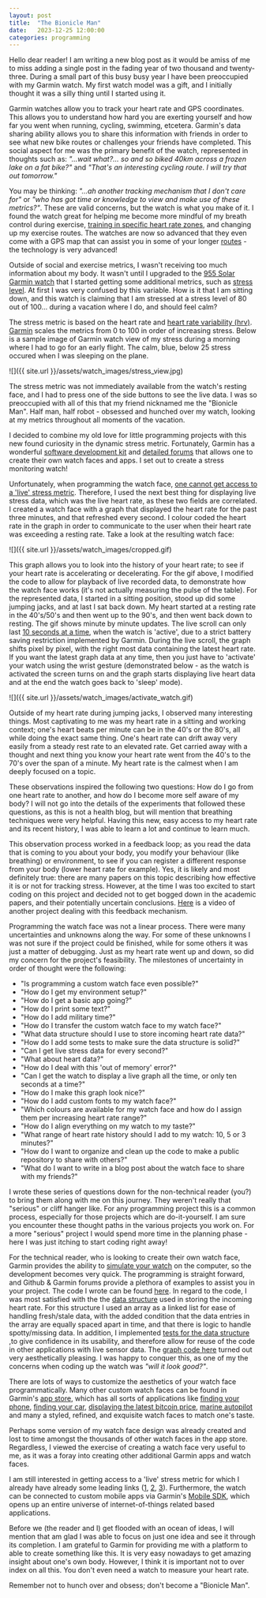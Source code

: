 ```yaml
---
layout: post
title:  "The Bionicle Man"
date:   2023-12-25 12:00:00
categories: programming
---
```



Hello dear reader! I am writing a new blog post as it would be amiss of me to miss adding a single post in the fading year of two thousand and twenty-three. During a small part of this busy busy year I have been preoccupied with my Garmin watch. My first watch model was a gift, and I initially thought it was a silly thing until I started using it.

Garmin watches allow you to track your heart rate and GPS coordinates. This allows you to understand how hard you are exerting yourself and how far you went when running, cycling, swimming, etcetera. Garmin's data sharing ability allows you to share this information with friends in order to see what new bike routes or challenges your friends have completed. This social aspect for me was the primary benefit of the watch, represented in thoughts such as: _"...wait what?... so and so biked 40km across a frozen lake on a fat bike?"_ and _"That's an interesting cycling route. I will try that out tomorrow."_

You may be thinking: _"...ah another tracking mechanism that I don't care for"_ or _"who has got time or knowledge to view and make use of these metrics?"_. These are valid concerns, but the watch is what you make of it. I found the watch great for helping me become more mindful of my breath control during exercise, [training in specific heart rate zones](https://www.youtube.com/watch?v=-6PDBVRkCKc), and changing up my exercise routes. The watches are now so advanced that they even come with a GPS map that can assist you in some of your longer [routes](https://www.youtube.com/watch?v=wESL8G1pNIU) - the technology is very advanced!

Outside of social and exercise metrics, I wasn't receiving too much information about my body. It wasn't until I upgraded to the [955 Solar Garmin watch](https://www.garmin.com/en-CA/p/777730) that I started getting some additional metrics, such as [stress level](https://support.garmin.com/en-CA/?faq=WT9BmhjacO4ZpxbCc0EKn9). At first I was very confused by this variable. How is it that I am sitting down, and this watch is claiming that I am stressed at a stress level of 80 out of 100... during a vacation where I do, and should feel calm?



The stress metric is based on the heart rate and [heart rate variability (hrv)](https://medium.com/@altini_marco/the-ultimate-guide-to-heart-rate-variability-hrv-part-1-70a0a392fff4). [Garmin](https://www.garmin.com/en-US/garmin-technology/health-science/stress-tracking/) scales the metrics from 0 to 100 in order of increasing stress. Below is a sample image of Garmin watch view of my stress during a morning where I had to go for an early flight. The calm, blue, below 25 stress occured when I was sleeping on the plane.


![]({{ site.url }}/assets/watch_images/stress_view.jpg)

The stress metric was not immediately available from the watch's resting face, and I had to press one of the side buttons to see the live data. I was so preoccupied with all of this that my friend nicknamed me the "Bionicle Man". Half man, half robot - obsessed and hunched over my watch, looking at my metrics throughout all moments of the vacation.


I decided to combine my old love for little programming projects with this new found curiosity in the dynamic stress metric. Fortunately, Garmin has a wonderful [software development kit](https://developer.garmin.com/) and [detailed forums](https://forums.garmin.com/developer/connect-iq/) that allows one to create their own watch faces and apps. I set out to create a stress monitoring watch!

Unfortunately, when programming the watch face, [one cannot get access to a 'live' stress metric](https://forums.garmin.com/developer/connect-iq/f/discussion/286382/stress-and-heart-rate-in-low-power-mode). Therefore, I used the next best thing for displaying live stress data, which was the live heart rate, as these two fields are correlated. I created a watch face with a graph that displayed the heart rate for the past three minutes, and that refreshed every second. I colour coded the heart rate in the graph in order to communicate to the user when their heart rate was exceeding a resting rate. Take a look at the resulting watch face:

![]({{ site.url }}/assets/watch_images/cropped.gif)

This graph allows you to look into the history of your heart rate; to see if your heart rate is accelerating or decelerating. For the gif above, I modified the code to allow for playback of live recorded data, to demonstrate how the watch face works (it's not actually measuring the pulse of the table). For the represented data, I started in a sitting position, stood up did some jumping jacks, and at last I sat back down. My heart started at a resting rate in the 40's/50's and then went up to the 90's, and then went back down to resting. The gif shows minute by minute updates. The live scroll can only last [10 seconds at a time](https://forums.garmin.com/outdoor-recreation/outdoor-recreation/f/fenix-7-series/291191/hi-power-mode/1405564#1405564), when the watch is 'active', due to a strict battery saving restriction implemented by Garmin. During the live scroll, the graph shifts pixel by pixel, with the right most data containing the latest heart rate. If you want the latest graph data at any time, then you just have to 'activate' your watch using the wrist gesture (demonstrated below - as the watch is activated the screen turns on and the graph starts displaying live heart data and at the end the watch goes back to 'sleep' mode).

![]({{ site.url }}/assets/watch_images/activate_watch.gif)

Outside of my heart rate during jumping jacks, I observed many interesting things. Most captivating to me was my heart rate in a sitting and working context; one's heart beats per minute can be in the 40's or the 80's, all while doing the exact same thing. One's heart rate can drift away very easily from a steady rest rate to an elevated rate. Get carried away with a thought and next thing you know your heart rate went from the 40's to the 70's over the span of a minute. My heart rate is the calmest when I am deeply focused on a topic.


These observations inspired the following two questions: How do I go from one heart rate to another, and how do I become more self aware of my body? I will not go into the details of the experiments that followed these questions, as this is not a health blog, but will mention that breathing techniques were very helpful. Having this new, easy access to my heart rate and its recent history, I was able to learn a lot and continue to learn much.

This observation process worked in a feedback loop; as you read the data that is coming to you about your body, you modify your behaviour (like breathing) or environment, to see if you can register a different response from your body (lower heart rate for example). Yes, it is likely and most definitely true: there are many papers on this topic describing how effective it is or not for tracking stress. However, at the time I was too excited to start coding on this project and decided not to get bogged down in the academic papers, and their potentially uncertain conclusions. [Here](https://www.youtube.com/watch?v=U2RpBeHJ33s) is a video of another project dealing with this feedback mechanism.

Programming the watch face was not a linear process. There were many uncertainties and unknowns along the way. For some of these unknowns I was not sure if the project could be finished, while for some others it was just a matter of debugging. Just as my heart rate went up and down, so did my concern for the project's feasibility. The milestones of uncertainty in order of thought were the following:
 - "Is programming a custom watch face even possible?"
 - "How do I get my environment setup?"
 - "How do I get a basic app going?"
 - "How do I print some text?"
 - "How do I add military time?"
 - "How do I transfer the custom watch face to my watch face?"
 - "What data structure should I use to store incoming heart rate data?"
 - "How do I add some tests to make sure the data structure is solid?"
 - "Can I get live stress data for every second?"
 - "What about heart data?"
 - "How do I deal with this 'out of memory' error?"
 - "Can I get the watch to display a live graph all the time, or only ten seconds at a time?"
 - "How do I make this graph look nice?"
 - "How do I add custom fonts to my watch face?"
 - "Which colours are available for my watch face and how do I assign them per increasing heart rate range?"
 - "How do I align everything on my watch to my taste?"
 - "What range of heart rate history should I add to my watch: 10, 5 or 3 minutes?"
 - "How do I want to organize and clean up the code to make a public repository to share with others?"
 - "What do I want to write in a blog post about the watch face to share with my friends?"

I wrote these series of questions down for the non-technical reader (you?) to bring them along with me on this journey. They weren't really that "serious" or cliff hanger like. For any programming project this is a common process, especially for those projects which are do-it-yourself. I am sure you encounter these thought paths in the various projects you work on. For a more "serious" project I would spend more time in the planning phase - here I was just itching to start coding right away!


For the technical reader, who is looking to create their own watch face, Garmin provides the ability to [simulate your watch](https://medium.com/@JoshuaTheMiller/making-a-watchface-for-garmin-devices-8c3ce28cae08) on the computer, so the development becomes very quick. The programming is straight forward, and Github & Garmin forums provide a plethora of examples to assist you in your project. The code I wrote can be found [here](https://github.com/mannyray/StressWatchFaces). In regard to the code, I was most satisfied with the the [data structure](https://github.com/mannyray/StressWatchFace/blob/master/source/DataLinkedList.mc) used in storing the incoming heart rate. For this structure I used an array as a linked list for ease of handling fresh/stale data, with the added condition that the data entries in the array are equally spaced apart in time, and that there is logic to handle spotty/missing data. In addition, I implemented [tests for the data structure](https://github.com/mannyray/StressWatchFace/blob/master/source/DataLinkedListTest.mc) ,to give confidence in its usability, and therefore allow for reuse of the code in other applications with live sensor data. The [graph code here](https://github.com/mannyray/StressWatchFace/blob/master/source/MannyrayWatchFaceView.mc#L360) turned out very aesthetically pleasing. I was happy to conquer this, as one of my the concerns when coding up the watch was _"will it look good?"_.


There are lots of ways to customize the aesthetics of your watch face programmatically. Many other custom watch faces can be found in Garmin's [app store](https://apps.garmin.com/en-US/), which has all sorts of applications like [finding your phone](https://support.garmin.com/en-CA/?faq=mE1Jmwvzd84s9YuDqa3GB7), [finding your car](https://apps.garmin.com/en-US/apps/503a3260-3a13-43f4-96d5-081930a46078), [displaying the latest bitcoin price](https://apps.garmin.com/en-US/apps/d5228d46-886e-49c0-a9bf-7eabd537a8d2), [marine autopilot](https://apps.garmin.com/en-US/apps/00aa0c38-6eed-4822-89b0-01b4bdab2501) and many a styled, refined, and exquisite watch faces to match one's taste.

Perhaps some version of my watch face design was already created and lost to time amongst the thousands of other watch faces in the app store. Regardless, I viewed the exercise of creating a watch face very useful to me, as it was a foray into creating other additional Garmin apps and watch faces.

I am still interested in getting access to a 'live' stress metric for which I already have already some leading links ([1](https://github.com/vtrifonov-esfiddle/TestHrv), [2](https://forums.garmin.com/developer/connect-iq/f/discussion/235708/getting-started-in-monkey-c-with-hrv), [3](https://forums.garmin.com/developer/connect-iq/f/discussion/233162/hrv-rr-intervals-api)). Furthermore, the watch can be connected to custom mobile apps via Garmin's [Mobile SDK](https://developer.garmin.com/connect-iq/core-topics/mobile-sdk-for-android/), which opens up an entire universe of internet-of-things related based applications.

Before we (the reader and I) get flooded with an ocean of ideas, I will mention that am glad I was able to focus on just one idea and see it through its completion. I am grateful to Garmin for providing me with a platform to able to create something like this. It is very easy nowadays to get amazing insight about one's own body. However, I think it is important not to over index on all this. You don't even need a watch to measure your heart rate.

Remember not to hunch over and obsess; don't become a "Bionicle Man". 
